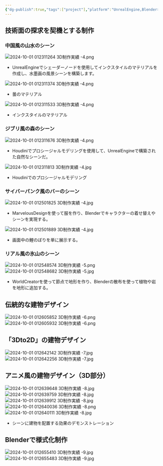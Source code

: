 ```yaml
---
{"dg-publish":true,"tags":["project"],"platform":"UnrealEngine,Blenderなど","dg-note-icon":"2","description":"/","cover":"![](https://github.com/Kairitsuhou/ImageHost/blob/main/Publish%203D%20.png?raw=true)","permalink":"/900.Publish/3D制作実績/","dgPassFrontmatter":true,"noteIcon":"2"}
---
```


## 技術面の探求を契機とする制作
### 中国風の山水のシーン
![2024-10-01 012311264 3D制作実績 -4.png](/img/user/700.Attachment/2024-10-01%20012311264%203D%E5%88%B6%E4%BD%9C%E5%AE%9F%E7%B8%BE%20-4.png)
- UnrealEngineでシェーダーノードを使用してインクスタイルのマテリアルを作成し、水墨画の風景シーンを構築します。

![2024-10-01 012311374 3D制作実績 -4.png](/img/user/700.Attachment/2024-10-01%20012311374%203D%E5%88%B6%E4%BD%9C%E5%AE%9F%E7%B8%BE%20-4.png)
- 曇のマテリアル

![2024-10-01 012311533 3D制作実績 -4.png](/img/user/700.Attachment/2024-10-01%20012311533%203D%E5%88%B6%E4%BD%9C%E5%AE%9F%E7%B8%BE%20-4.png)
- インクスタイルのマテリアル

### ジブリ風の森のシーン
![2024-10-01 012311676 3D制作実績 -4.png](/img/user/700.Attachment/2024-10-01%20012311676%203D%E5%88%B6%E4%BD%9C%E5%AE%9F%E7%B8%BE%20-4.png)
- Houdiniでプロシージャルモデリングを使用して、UnrealEngineで構築された自然なシーンだ。

![2024-10-01 012311813 3D制作実績 -4.jpg](/img/user/700.Attachment/2024-10-01%20012311813%203D%E5%88%B6%E4%BD%9C%E5%AE%9F%E7%B8%BE%20-4.jpg)
- Houdiniでのプロシージャルモデリング

### サイバーパンク風のバーのシーン
![2024-10-01 012501825 3D制作実績 -4.jpg](/img/user/700.Attachment/2024-10-01%20012501825%203D%E5%88%B6%E4%BD%9C%E5%AE%9F%E7%B8%BE%20-4.jpg)
- MarvelousDesignを使って服を作り、Blenderでキャラクターの着せ替えやシーンを実現する。

![2024-10-01 012501889 3D制作実績 -4.jpg](/img/user/700.Attachment/2024-10-01%20012501889%203D%E5%88%B6%E4%BD%9C%E5%AE%9F%E7%B8%BE%20-4.jpg)
- 画面中の鯉のぼりを単に展示する。

### リアル風の氷山のシーン
![2024-10-01 012548574 3D制作実績 -5.png](/img/user/700.Attachment/2024-10-01%20012548574%203D%E5%88%B6%E4%BD%9C%E5%AE%9F%E7%B8%BE%20-5.png)
![2024-10-01 012548682 3D制作実績 -5.jpg](/img/user/700.Attachment/2024-10-01%20012548682%203D%E5%88%B6%E4%BD%9C%E5%AE%9F%E7%B8%BE%20-5.jpg)
- WorldCreatorを使って節点で地形を作り、Blenderの散布を使って植物や岩を地形に追加する。

## 伝統的な建物デザイン
![2024-10-01 012605852 3D制作実績 -6.png](/img/user/700.Attachment/2024-10-01%20012605852%203D%E5%88%B6%E4%BD%9C%E5%AE%9F%E7%B8%BE%20-6.png)
![2024-10-01 012605932 3D制作実績 -6.png](/img/user/700.Attachment/2024-10-01%20012605932%203D%E5%88%B6%E4%BD%9C%E5%AE%9F%E7%B8%BE%20-6.png)

## 「3Dto2D」の建物デザイン
![2024-10-01 012642142 3D制作実績 -7.jpg](/img/user/700.Attachment/2024-10-01%20012642142%203D%E5%88%B6%E4%BD%9C%E5%AE%9F%E7%B8%BE%20-7.jpg)
![2024-10-01 012642256 3D制作実績 -7.jpg](/img/user/700.Attachment/2024-10-01%20012642256%203D%E5%88%B6%E4%BD%9C%E5%AE%9F%E7%B8%BE%20-7.jpg)

## アニメ風の建物デザイン（3D部分）
![2024-10-01 012639648 3D制作実績 -8.jpg](/img/user/700.Attachment/2024-10-01%20012639648%203D%E5%88%B6%E4%BD%9C%E5%AE%9F%E7%B8%BE%20-8.jpg)
![2024-10-01 012639759 3D制作実績 -8.jpg](/img/user/700.Attachment/2024-10-01%20012639759%203D%E5%88%B6%E4%BD%9C%E5%AE%9F%E7%B8%BE%20-8.jpg)
![2024-10-01 012639912 3D制作実績 -8.jpg](/img/user/700.Attachment/2024-10-01%20012639912%203D%E5%88%B6%E4%BD%9C%E5%AE%9F%E7%B8%BE%20-8.jpg)
![2024-10-01 012640036 3D制作実績 -8.png](/img/user/700.Attachment/2024-10-01%20012640036%203D%E5%88%B6%E4%BD%9C%E5%AE%9F%E7%B8%BE%20-8.png)
![2024-10-01 012640111 3D制作実績 -8.jpg](/img/user/700.Attachment/2024-10-01%20012640111%203D%E5%88%B6%E4%BD%9C%E5%AE%9F%E7%B8%BE%20-8.jpg)
- シーンに建物を配置する効果のデモンストレーション

## Blenderで様式化制作
![2024-10-01 012655410 3D制作実績 -9.jpg](/img/user/700.Attachment/2024-10-01%20012655410%203D%E5%88%B6%E4%BD%9C%E5%AE%9F%E7%B8%BE%20-9.jpg)
![2024-10-01 012655483 3D制作実績 -9.jpg](/img/user/700.Attachment/2024-10-01%20012655483%203D%E5%88%B6%E4%BD%9C%E5%AE%9F%E7%B8%BE%20-9.jpg)